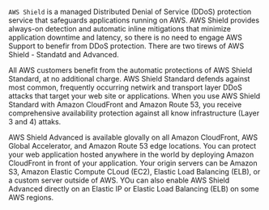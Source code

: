 `AWS Shield` is a managed Distributed Denial of Service (DDoS) protection service that safeguards applications running on AWS. AWS Shield provides always-on detection and automatic inline mitigations that minimize application downtime and latency, so there is no need to engage AWS Support to benefir from DDoS protection. There are two tirews of AWS Shield - Standatd and Advanced.

All AWS customers benefit from the automatic protections of AWS Shield Standard, at no additional charge. AWS Shield Standard defends against most common, frequently occurring netwirk and transport layer DDoS attacks that target your web site or applications. When you use AWS Shield Standard with Amazon CloudFront and Amazon Route 53, you receive comprehensive availability protection against all know infrastructure (Layer 3 and 4) attaks. 

AWS Shield Advanced is available glovally on all Amazon CloudFront, AWS Global Accelerator, and Amazon Route 53 edge locations. You can protect your web application hosted anywhere in the world by deploying Amazon CloudFront in front of your application. Your origin servers can be Amazon S3, Amazon Elastic Compute CLoud (EC2), Elastic Load Balancing (ELB), or a custom server outside of AWS. YOu can also enable AWS Shield Advanced directly on an Elastic IP or Elastic Load Balancing (ELB) on some AWS regions.